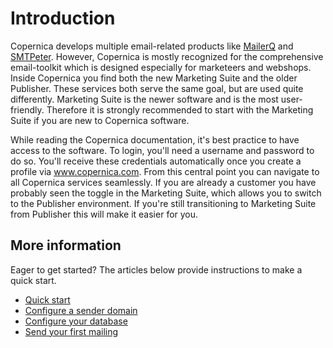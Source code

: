 # Introduction

Copernica develops multiple email-related products like 
[MailerQ](www.mailerq.com) and [SMTPeter](www.smtpeter.com).
However, Copernica is mostly recognized for the comprehensive
email-toolkit which is designed especially for marketeers and 
webshops. Inside Copernica you find both the new Marketing Suite
and the older Publisher. These services both serve the same goal,
but are used quite differently. Marketing Suite is the newer software 
and is the most user-friendly. Therefore it is strongly recommended 
to start with the Marketing Suite if you are new to Copernica software.

While reading the Copernica documentation, it's best practice to 
have access to the software. To login, you'll need a username 
and password to do so. You'll receive these credentials
automatically once you create a profile via www.copernica.com.
From this central point you can navigate to all Copernica
services seamlessly. If you are already a customer you have probably seen 
the toggle in the Marketing Suite, which allows you to switch to the 
Publisher environment. If you're still transitioning to Marketing Suite 
from Publisher this will make it easier for you.

## More information

Eager to get started? The articles below provide instructions to make 
a quick start.

* [Quick start](./quick-start-guide.md)
* [Configure a sender domain](./quick-sender-domain-guide)
* [Configure your database](./quick-database-guide)
* [Send your first mailing](./quick-mailing-guide)
